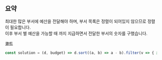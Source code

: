 ## 요약

최대한 많은 부서에 예산을 전달해야 하며, 부서 목록은 정렬이 되어있지 않으므로 정렬이 필요합니다.  
이후 부서 별 예산을 가능할 때 까지 지급하면서 전달한 부서의 숫자를 구했습니다.

**코드**

```js
const solution = (d, budget) => d.sort((a, b) => a - b).filter(v => { if(budget >= v) { budget -= v; return true; }}).length;
```